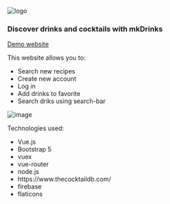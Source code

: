 
![logo](https://user-images.githubusercontent.com/95056942/181379399-b9bb8f87-0dc3-4206-b4cb-83c22205908f.png)

<h3>Discover drinks and cocktails with mkDrinks</h3>

<a href="https://zizoko1337.github.io/mkdrinks/">Demo website</a>

This website allows you to:
<ul>
<li>Search new recipes</li>
<li>Create new account</li>
<li>Log in</li>
<li>Add drinks to favorite</li>
<li>Search driks using search-bar</li>
</ul>

![image](https://user-images.githubusercontent.com/95056942/183537567-dd61f362-b950-43d5-a69e-e69d24d05ce6.png)

Technologies used:
<ul>
<li>Vue.js</li>
<li>Bootstrap 5</li>
<li>vuex</li>
<li>vue-router</li>
<li>node.js</li>
<li>https://www.thecocktaildb.com/</li>
<li>firebase</li>
<li>flaticons</li>
</ul>

